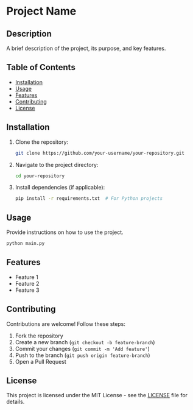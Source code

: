 # Project Name

## Description
A brief description of the project, its purpose, and key features.

## Table of Contents
- [Installation](#installation)
- [Usage](#usage)
- [Features](#features)
- [Contributing](#contributing)
- [License](#license)

## Installation
1. Clone the repository:
   ```sh
   git clone https://github.com/your-username/your-repository.git
   ```
2. Navigate to the project directory:
   ```sh
   cd your-repository
   ```
3. Install dependencies (if applicable):
   ```sh
   pip install -r requirements.txt  # For Python projects
   ```

## Usage
Provide instructions on how to use the project.
```sh
python main.py
```

## Features
- Feature 1
- Feature 2
- Feature 3

## Contributing
Contributions are welcome! Follow these steps:
1. Fork the repository
2. Create a new branch (`git checkout -b feature-branch`)
3. Commit your changes (`git commit -m 'Add feature'`)
4. Push to the branch (`git push origin feature-branch`)
5. Open a Pull Request

## License
This project is licensed under the MIT License - see the [LICENSE](LICENSE) file for details.
